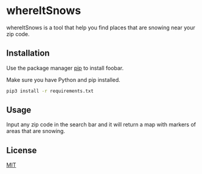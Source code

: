 # whereItSnows

whereItSnows is a tool that help you find places that are snowing near your zip code.

## Installation

Use the package manager [pip](https://pip.pypa.io/en/stable/) to install foobar.

Make sure you have Python and pip installed.

```bash
pip3 install -r requirements.txt
```

## Usage

Input any zip code in the search bar and it will return a map with markers of areas that are snowing.

## License
[MIT](https://choosealicense.com/licenses/mit/)
